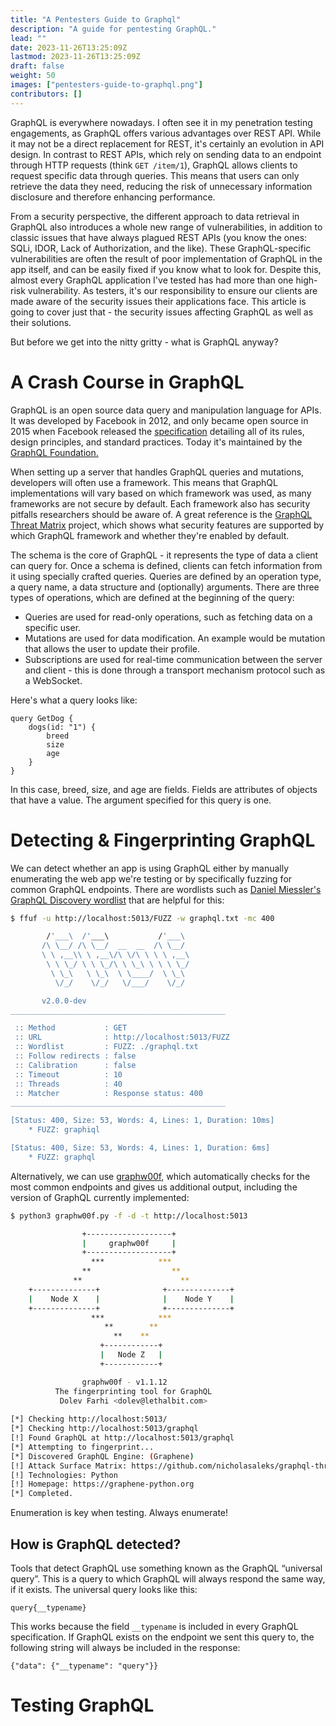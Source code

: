 ```yaml
---
title: "A Pentesters Guide to Graphql"
description: "A guide for pentesting GraphQL."
lead: ""
date: 2023-11-26T13:25:09Z
lastmod: 2023-11-26T13:25:09Z
draft: false
weight: 50
images: ["pentesters-guide-to-graphql.png"]
contributors: []
---
```


GraphQL is everywhere nowadays. I often see it in my penetration testing engagements, as GraphQL offers various advantages over REST API. While it may not be a direct replacement for REST, it's certainly an evolution in API design. In contrast to REST APIs, which rely on sending data to an endpoint through HTTP requests (think `GET /item/1`), GraphQL allows clients to request specific data through queries. This means that users can only retrieve the data they need, reducing the risk of unnecessary information disclosure and therefore enhancing performance.

From a security perspective, the different approach to data retrieval in GraphQL also introduces a whole new range of vulnerabilities, in addition to classic issues that have always plagued REST APIs (you know the ones: SQLi, IDOR, Lack of Authorization, and the like). These GraphQL-specific vulnerabilities are often the result of poor implementation of GraphQL in the app itself, and can be easily fixed if you know what to look for. Despite this, almost every GraphQL application I've tested has had more than one high-risk vulnerability. As testers, it's our responsibility to ensure our clients are made aware of the security issues their applications face. This article is going to cover just that - the security issues affecting GraphQL as well as their solutions.

But before we get into the nitty gritty - what is GraphQL anyway?

# A Crash Course in GraphQL

GraphQL is an open source data query and manipulation language for APIs. It was developed by Facebook in 2012, and only became open source in 2015 when Facebook released the [specification](https://spec.graphql.org/) detailing all of its rules, design principles, and standard practices. Today it's maintained by the [GraphQL Foundation.](https://graphql.org/foundation/)

When setting up a server that handles GraphQL queries and mutations, developers will often use a framework. This means that GraphQL implementations will vary based on which framework was used, as many frameworks are not secure by default. Each framework also has security pitfalls researchers should be aware of. A great reference is the [GraphQL Threat Matrix](https://github.com/nicholasaleks/graphql-threat-matrix/) project, which shows what security features are supported by which GraphQL framework and whether they're enabled by default.

The schema is the core of GraphQL - it represents the type of data a client can query for. Once a schema is defined, clients can fetch information from it using specially crafted queries. Queries are defined by an operation type, a query name, a data structure and (optionally) arguments. There are three types of operations, which are defined at the beginning of the query:
- Queries are used for read-only operations, such as fetching data on a specific user.
- Mutations are used for data modification. An example would be mutation that allows the user to update their profile.
- Subscriptions are used for real-time communication between the server and client - this is done through a transport mechanism protocol such as a WebSocket.

Here's what a query looks like:

```
query GetDog {
	dogs(id: "1") {
		breed
		size
		age
	}
}
```

In this case, breed, size, and age are fields. Fields are attributes of objects that have a value. The argument specified for this query is one.

# Detecting & Fingerprinting GraphQL

We can detect whether an app is using GraphQL either by manually enumerating the web app we're testing or by specifically fuzzing for common GraphQL endpoints. There are wordlists such as [Daniel Miessler's GraphQL Discovery wordlist](https://github.com/danielmiessler/SecLists/blob/master/Discovery/Web-Content/graphql.txt) that are helpful for this:

```bash
$ ffuf -u http://localhost:5013/FUZZ -w graphql.txt -mc 400

        /'___\  /'___\           /'___\       
       /\ \__/ /\ \__/  __  __  /\ \__/       
       \ \ ,__\\ \ ,__\/\ \/\ \ \ \ ,__\      
        \ \ \_/ \ \ \_/\ \ \_\ \ \ \ \_/      
         \ \_\   \ \_\  \ \____/  \ \_\       
          \/_/    \/_/   \/___/    \/_/       

       v2.0.0-dev
________________________________________________

 :: Method           : GET
 :: URL              : http://localhost:5013/FUZZ
 :: Wordlist         : FUZZ: ./graphql.txt
 :: Follow redirects : false
 :: Calibration      : false
 :: Timeout          : 10
 :: Threads          : 40
 :: Matcher          : Response status: 400
________________________________________________

[Status: 400, Size: 53, Words: 4, Lines: 1, Duration: 10ms]
    * FUZZ: graphiql

[Status: 400, Size: 53, Words: 4, Lines: 1, Duration: 6ms]
    * FUZZ: graphql
```

Alternatively, we can use [graphw00f](https://github.com/dolevf/graphw00f), which automatically checks for the most common endpoints and gives us additional output, including the version of GraphQL currently implemented:

```bash
$ python3 graphw00f.py -f -d -t http://localhost:5013

                +-------------------+
                |     graphw00f     |
                +-------------------+
                  ***            ***
                **                  **
              **                      **
    +--------------+              +--------------+
    |    Node X    |              |    Node Y    |
    +--------------+              +--------------+
                  ***            ***
                     **        **
                       **    **
                    +------------+
                    |   Node Z   |
                    +------------+

                graphw00f - v1.1.12
          The fingerprinting tool for GraphQL
           Dolev Farhi <dolev@lethalbit.com>
  
[*] Checking http://localhost:5013/
[*] Checking http://localhost:5013/graphql
[!] Found GraphQL at http://localhost:5013/graphql
[*] Attempting to fingerprint...
[*] Discovered GraphQL Engine: (Graphene)
[!] Attack Surface Matrix: https://github.com/nicholasaleks/graphql-threat-matrix/blob/master/implementations/graphene.md                                                                    
[!] Technologies: Python                                                                                                                                                                     
[!] Homepage: https://graphene-python.org                                                                                                                                                    
[*] Completed.
```

Enumeration is key when testing. Always enumerate!

## How is GraphQL detected?

Tools that detect GraphQL use something known as the GraphQL “universal query”. This is a query to which GraphQL will always respond the same way, if it exists. The universal query looks like this:

```
query{__typename}
```

This works because the field `__typename` is included in every GraphQL specification. If GraphQL exists on the endpoint we sent this query to, the following string will always be included in the response:

```
{"data": {"__typename": "query"}}
```

# Testing GraphQL
